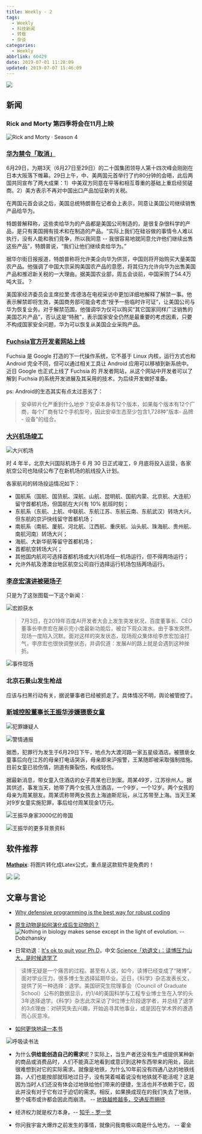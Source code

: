 ```yaml
---
title: Weekly - 2
tags:
  - Weekly
  - 科技新闻
  - 转载
  - 杂谈
categories:
  - Weekly
abbrlink: 60429
date: 2019-07-01 11:28:09
updated: 2019-07-07 15:46:09
---
```


![](https://imgs.codewoody.com/uploads/big/70077b2773d87db24e9407011d4830f9.jpeg)
<!--less-->

## 新闻

### Rick and Morty 第四季将会在11月上映

![Rick and Morty · Season 4](https://imgs.codewoody.com/uploads/big/70077b2773d87db24e9407011d4830f9.jpeg)

### [华为禁令「取消」](https://www.williamlong.info/archives/5750.html)

6月29日，为期3天（6月27日至29日）的二十国集团领导人第十四次峰会刚刚在日本大阪落下帷幕。29日上午，中、美两国元首举行了约80分钟的会晤，此后两国共同宣布了两大成果：1）中美双方同意在平等和相互尊重的基础上重启经贸磋商。2）美方表示不再对中国出口产品加征新的关税。

在两国元首会谈之后，美国总统特朗普在记者会上表示，同意让美国公司继续销售产品给华为。

特朗普解释称，这些卖给华为的产品都是美国公司制造的，是很复杂很科学的产品，是只有美国拥有技术和在制造的产品。“实际上我们在硅谷做的事情令人难以执行，没有人能和我们竞争，所以我同意 -- 我很容易地就同意允许他们继续出售这些产品”，特朗普说，“我们让他们继续卖给华为。”

据华尔街日报报道，特朗普称将允许美企向华为供货，中国则将开始购买大量美国农产品。他强调了中国大宗采购美国农产品的意愿，将其归为允许向华为出售美国产品和推迟新关税的一大理由。据美国农业部，周五会谈前，中国采购了54.4万吨大豆。？

美国家经济委员会主席拉里·库德洛在电视采访中更加详细地解释了解禁一事。他表示解禁即将生效，美国商务部可能会考虑“授予一些临时许可证”，让美国公司与华为恢复业务。对于解禁范围，他强调华为仅可以购买“其它国家同样广泛销售的美国芯片产品”，否认这是“特赦”，表示国家安全仍然是最重要的考虑因素，只要不构成国家安全问题，华为可以恢复从美国企业采购产品。

### [Fuchsia官方开发者网站上线](https://www.phonearena.com/news/Google-launches-developer-site-for-Fuchsia_id117171)

Fuchsia 是 Google 打造的下一代操作系统，它不基于 Linux 内核，运行方式也和 Android 完全不同，但可以通过相关工具让 Android 应用可以移植到新系统中。近日 Google 也正式上线了 Fuchsia 的 开发者网站，从这个网站中开发者可以了解到 Fuchsia 的系统开发进展及其采用的技术，为后续开发做好准备。

ps: Android的生态其实有点太过恶劣了：

> 安卓碎片化严重到什么地步？安卓本身有12个版本，如果每个版本有12个厂商，每个厂商有12个手机型号，因此安卓生态至少包含1,728种"版本- 品牌 - 设备"的组合。

### [大兴机场竣工](https://www.ifanr.com/1230698?utm_source=rss&utm_medium=rss&utm_campaign=)

![大兴机场](https://imgs.codewoody.com/uploads/big/e2e40d7ca813e5b6b63a3e9feae4efa0.jpg)

时 4 年半，北京大兴国际机场于 6 月 30 日正式竣工，9 月底将投入运营，各家航空公司也陆续公布了在新机场的航线投入计划。

各家航司的转场投运情况如下：

- 国航系（国航、国货航、深航、山航、昆明航、国航内蒙、北京航、大连航）留守首都机场，但国航在大兴有 10% 航班时刻；
- 东航系（东航、上航、中联航、东航江苏、东航云南、东航武汉）转场大兴，但东航的京沪快线留守首都机场；
- 南航系（南航、厦航、河北航、江西航、重庆航、汕头航、珠海航、贵州航、南航河南）转场大兴；
- 海航、大新华航等留守首都机场；
- 首都航空转场大兴；
- 其他国内航司可选择首都机场或大兴机场任一机场运行，但不得两场运行；
- 允许外航及港澳台地区航空公司自行选择运行机场包括两场运行。

### [李彦宏演讲被砸场子](https://www.zhihu.com/question/333022816)

只是为了这张图载一下这个新闻：

![宏颜获水](https://imgs.codewoody.com/uploads/big/94a887f5e808a756a8fded60d728edac.jpeg)

> 7月3日，在2019年百度AI开发者大会上发生突发状况，百度董事长、CEO董事长李彦宏在展示完小度最新功能后，被台下观众泼水。由于事发突然，现场一度陷入沉默。面对这样的突发状态，现场观众集体给李彦宏加油打气，李彦宏也很快调整状态，并调侃道：发展AI的路上就是会遇到这种挫折。

![事件现场](https://imgs.codewoody.com/uploads/big/adf636dd16a6ebf3dca5965471663920.gif)

### 北京石景山发生枪战

应该与扫黑行动有关，据说肇事者已经被抓走了。具体情况不明，舆论被管控了。

### [新城控股董事长王振华涉嫌猥亵女童](https://www.zhihu.com/question/333086645)

![犯罪嫌疑人](https://imgs.codewoody.com/uploads/big/c0f7e4730be3bb36084336bd851b3f8b.jpg)

![警情通报](https://imgs.codewoody.com/uploads/big/284c43e62d1f48e769b67565600e8f78.png)

据悉，犯罪行为发生于6月29日下午，地点为大渡河路一家五星级酒店。被猥亵女童事后向在江苏的母亲打电话哭诉，母亲即来沪报警，王某随即被采取强制措施。目前女童已验伤情，阴道有撕裂伤，构成轻伤。

据最新消息，带女童入住酒店的女子周某也已到案。周某49岁，江苏徐州人。据其供述，事发当天，她带了两个女孩入住酒店，一个9岁，一个12岁。两个女孩的母亲为周某朋友。周某谎称带两女孩去上海迪斯尼玩，从江苏带至上海。当天王某对9岁女童实施犯罪，事后给付周某现金1万元。

![王振华身家3000亿的帝国](https://imgs.codewoody.com/uploads/big/d4af1fb2de3140c9a2695823155c924d.jpg)

![王振华的更多背景资料](https://imgs.codewoody.com/uploads/big/198c60e8f0df06dc0443d0722566eea0.jpg)

## 软件推荐

[**Mathpix**](https://mathpix.com/): 将图片转化成Latex公式，重点是这款软件是免费的！

![](https://mathpix.com/images/snip-page/gif_2.gif)
![](https://mathpix.com/images/snip-page/gif_3.gif)

## 文章与言论

- [Why defensive programming is the best way for robust coding](https://medium.com/swlh/why-defensive-programming-is-the-best-way-for-robust-coding-cfa790fe04cd)

- [原生动物是如何演化成后生动物的？](https://www.zhihu.com/question/23979077/answer/730070106)
![Nothing in biology makes sense except in the light of evolution. -- Dobzhansky](https://imgs.codewoody.com/uploads/big/8aa938aa976af708b6f2a5496d68107b.jpg)

- 日常劝退：[It's ok to quit your Ph.D](https://www.sciencemag.org/careers/2019/06/it-s-ok-quit-your-phd)，中文:[Science「劝退文」：读博压力山大，是时候退学了](https://zhuanlan.zhihu.com/p/71702212)

> 读博无疑是一个痛苦的过程。甚至有人说，如今，读博已经变成了“赌博”。面对学业压力，很多博士生选择延期毕业。近日，《科学》杂志发表长文，提供了另一种选择：退学。美国研究生院理事会（Council of Graduate School）公布的数据显示，约1/4的美国科学与工程专业博士生在入学的头3年选择退学。《科学》杂志此次采访了9位博士阶段退学者，并总结了退学的3点理由：对研究失去兴趣，开始追寻其他事业，或是因在学术界的遭遇而心灰意冷。

- [如何更快地读一本书](https://sspai.com/post/55433)

![呼吸读书法](https://imgs.codewoody.com/uploads/big/1bf513742dc4e3fe0aa2cd739cc6a1ee.jpeg)

- 为什么**供给能创造自己的需求**呢？实际上，当生产者还没有生产或提供某种新的商品或消费品时，人们不能真正地看到或意识到这种东西带来的用处，因此很难想到对它的实际需求。就像是地铁，为什么10年前没有四通八达的地铁线路，人们也能按部就班地过日子，没有哭着喊着说没有地铁就不能活呢？这是因为当时人们还没有体会过地铁给他们带来的便捷，生活也并不依赖于它，因此并没有对于它有过于迫切的需求。相反，如果换成现在的我们失去了地铁，整个城市或许都会因此而崩溃。 -- [地铁越修越多，交通反而拥挤](https://www.toutiao.com/i6708094111167021572/?tt_from=weixin_moments&utm_campaign=client_share&wxshare_count=2&from=timeline&share_type=original&timestamp=1562026117&app=news_article&utm_source=weixin_moments&isappinstalled=0&utm_medium=toutiao_android&req_id=201907020808360100180692209643852&group_id=6708094111167021572&pbid=6677033007465252355)

- 经济权力就是权力本身。-- [知乎 - 罗一觉](https://www.zhihu.com/question/271847850/answer/726333668)

- 你问我宇宙大爆炸之前发生的事情，就像问我南极以南是什么地方。 -- 霍金
